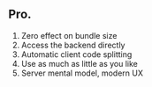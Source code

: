 
## Pro.
1. Zero effect on bundle size
2. Access the backend directly
3. Automatic client code splitting
4. Use as much as little as you like
5. Server mental model, modern UX